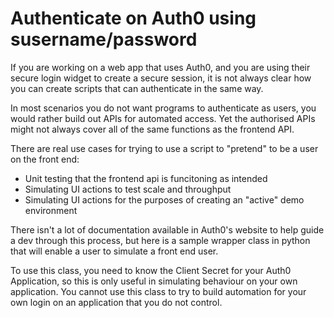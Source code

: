 # Authenticate on Auth0 using susername/password

If you are working on a web app that uses Auth0, and you are using their secure login widget to create a secure session, it is not always clear how you can create scripts that can authenticate in the same way.

In most scenarios you do not want programs to authenticate as users, you would rather build out APIs for automated access. Yet the authorised APIs might not always cover all of the same functions as the frontend API.

There are real use cases for trying to use a script to "pretend" to be a user on the front end:
- Unit testing that the frontend api is funcitoning as intended
- Simulating UI actions to test scale and throughput
- Simulating UI actions for the purposes of creating an "active" demo environment

There isn't a lot of documentation available in Auth0's website to help guide a dev through this process, but here is a sample wrapper class in python that will enable a user to simulate a front end user.

To use this class, you need to know the Client Secret for your Auth0 Application, so this is only useful in simulating behaviour on your own application. You cannot use this class to try to build automation for your own login on an application that you do not control.

